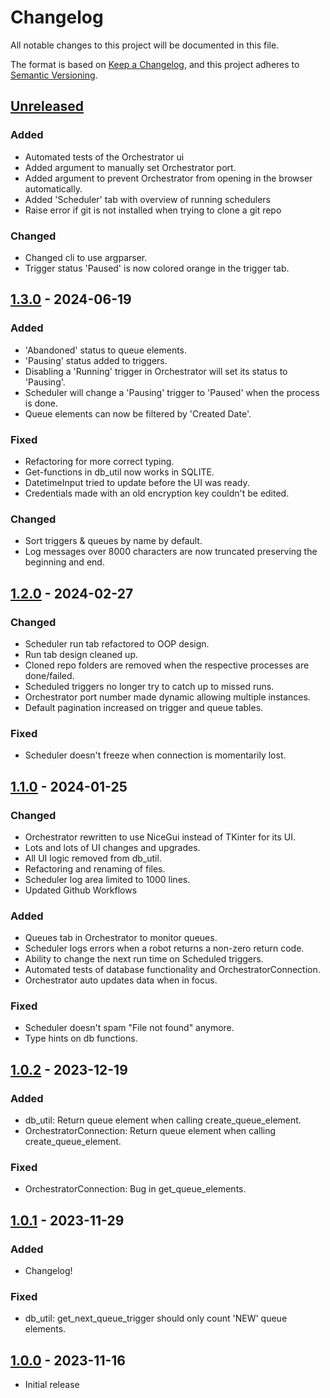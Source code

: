 # Changelog

All notable changes to this project will be documented in this file.

The format is based on [Keep a Changelog](https://keepachangelog.com/en/1.0.0/),
and this project adheres to [Semantic Versioning](https://semver.org/spec/v2.0.0.html).

## [Unreleased]


### Added

- Automated tests of the Orchestrator ui
- Added argument to manually set Orchestrator port.
- Added argument to prevent Orchestrator from opening in the browser automatically.
- Added 'Scheduler' tab with overview of running schedulers
- Raise error if git is not installed when trying to clone a git repo

### Changed

- Changed cli to use argparser.
- Trigger status 'Paused' is now colored orange in the trigger tab.

## [1.3.0] - 2024-06-19

### Added

- 'Abandoned' status to queue elements.
- 'Pausing' status added to triggers.
- Disabling a 'Running' trigger in Orchestrator will set its status to 'Pausing'.
- Scheduler will change a 'Pausing' trigger to 'Paused' when the process is done.
- Queue elements can now be filtered by 'Created Date'.

### Fixed

- Refactoring for more correct typing.
- Get-functions in db_util now works in SQLITE.
- DatetimeInput tried to update before the UI was ready.
- Credentials made with an old encryption key couldn't be edited.

### Changed

- Sort triggers & queues by name by default.
- Log messages over 8000 characters are now truncated preserving the beginning and end.

## [1.2.0] - 2024-02-27

### Changed

- Scheduler run tab refactored to OOP design.
- Run tab design cleaned up.
- Cloned repo folders are removed when the respective processes are done/failed.
- Scheduled triggers no longer try to catch up to missed runs.
- Orchestrator port number made dynamic allowing multiple instances.
- Default pagination increased on trigger and queue tables.

### Fixed

- Scheduler doesn't freeze when connection is momentarily lost.

## [1.1.0] - 2024-01-25

### Changed

- Orchestrator rewritten to use NiceGui instead of TKinter for its UI.
- Lots and lots of UI changes and upgrades.
- All UI logic removed from db_util.
- Refactoring and renaming of files.
- Scheduler log area limited to 1000 lines.
- Updated Github Workflows

### Added

- Queues tab in Orchestrator to monitor queues.
- Scheduler logs errors when a robot returns a non-zero return code.
- Ability to change the next run time on Scheduled triggers.
- Automated tests of database functionality and OrchestratorConnection.
- Orchestrator auto updates data when in focus.


### Fixed

- Scheduler doesn't spam "File not found" anymore.
- Type hints on db functions.


## [1.0.2] - 2023-12-19

### Added

- db_util: Return queue element when calling create_queue_element.
- OrchestratorConnection: Return queue element when calling create_queue_element.

### Fixed

- OrchestratorConnection: Bug in get_queue_elements.

## [1.0.1] - 2023-11-29

### Added

- Changelog!

### Fixed

- db_util: get_next_queue_trigger should only count 'NEW' queue elements.

## [1.0.0] - 2023-11-16

- Initial release

[Unreleased]: https://github.com/itk-dev-rpa/OpenOrchestrator/compare/1.3.0...HEAD
[1.3.0]: https://github.com/itk-dev-rpa/OpenOrchestrator/releases/tag/1.3.0
[1.2.0]: https://github.com/itk-dev-rpa/OpenOrchestrator/releases/tag/1.2.0
[1.1.0]: https://github.com/itk-dev-rpa/OpenOrchestrator/releases/tag/1.1.0
[1.0.2]: https://github.com/itk-dev-rpa/OpenOrchestrator/releases/tag/1.0.2
[1.0.1]: https://github.com/itk-dev-rpa/OpenOrchestrator/releases/tag/1.0.1
[1.0.0]: https://github.com/itk-dev-rpa/OpenOrchestrator/releases/tag/1.0.0
